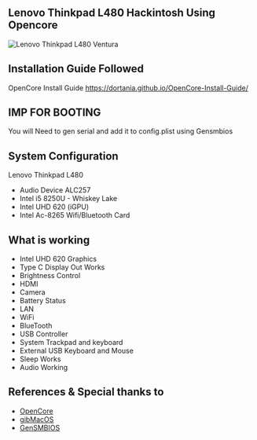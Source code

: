 ## Lenovo Thinkpad L480 Hackintosh Using Opencore
![Lenovo Thinkpad L480 Ventura](https://i.imgur.com/noEfWSz.png)

## Installation Guide Followed
 OpenCore Install Guide https://dortania.github.io/OpenCore-Install-Guide/
 
## IMP FOR BOOTING
 You will Need to gen serial and add it to config.plist using Gensmbios

## System Configuration
Lenovo Thinkpad L480
- Audio Device ALC257
- Intel i5 8250U - Whiskey Lake
- Intel UHD 620 (iGPU)
- Intel Ac-8265 Wifi/Bluetooth Card
## What is working
- Intel UHD 620 Graphics
- Type C Display Out Works
- Brightness Control
- HDMI
- Camera
- Battery Status
- LAN
- WiFi
- BlueTooth
- USB Controller
- System Trackpad and keyboard
- External USB Keyboard and Mouse
- Sleep Works
- Audio Working 

## References & Special thanks to
- [OpenCore](https://dortania.github.io/OpenCore-Install-Guide/)
- [gibMacOS ](https://github.com/corpnewt/gibMacOS)
- [GenSMBIOS](https://github.com/corpnewt/GenSMBIOS)
